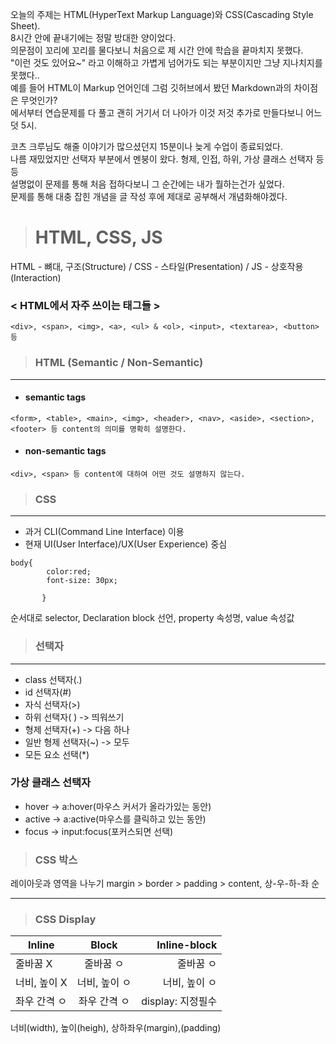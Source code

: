 오늘의 주제는 HTML(HyperText Markup Language)와 CSS(Cascading Style Sheet).  
8시간 안에 끝내기에는 정말 방대한 양이었다.  
의문점이 꼬리에 꼬리를 물다보니 처음으로 제 시간 안에 학습을 끝마치지 못했다.  
"이런 것도 있어요~" 라고 이해하고 가볍게 넘어가도 되는 부분이지만 그냥 지나치지를 못했다..  
예를 들어 HTML이 Markup 언어인데 그럼 깃허브에서 봤던 Markdown과의 차이점은 무엇인가?  
에서부터 연습문제를 다 풀고 괜히 거기서 더 나아가 이것 저것 추가로 만들다보니 어느덧 5시.  

코츠 크루님도 해줄 이야기가 많으셨던지 15분이나 늦게 수업이 종료되었다.  
나름 재밌었지만 선택자 부분에서 멘붕이 왔다. 형제, 인접, 하위, 가상 클래스 선택자 등등  
설명없이 문제를 통해 처음 접하다보니 그 순간에는 내가 뭘하는건가 싶었다.  
문제를 통해 대충 잡힌 개념을 글 작성 후에 제대로 공부해서 개념화해야겠다.  


> # HTML, CSS, JS

HTML - 뼈대, 구조(Structure) / CSS - 스타일(Presentation) / JS - 상호작용(Interaction)


### < HTML에서 자주 쓰이는 태그들 >
```
<div>, <span>, <img>, <a>, <ul> & <ol>, <input>, <textarea>, <button> 등
```

> ### HTML (Semantic / Non-Semantic)
-------------------


- #### semantic tags

```
<form>, <table>, <main>, <img>, <header>, <nav>, <aside>, <section>, <footer> 등 content의 의미를 명확히 설명한다. 
```
 

- #### non-semantic tags

```
<div>, <span> 등 content에 대하여 어떤 것도 설명하지 않는다.
```

> ### CSS  
---------
- 과거 CLI(Command Line Interface) 이용  
- 현재 UI(User Interface)/UX(User Experience) 중심  

```
body{
        color:red;
        font-size: 30px;
        
       } 
```

순서대로 selector, Declaration block 선언, property 속성명, value 속성값

> ### 선택자
----

- class 선택자(.)
- id 선택자(#)
- 자식 선택자(>)
- 하위 선택자( ) -> 띄워쓰기
- 형제 선택자(+) -> 다음 하나
- 일반 형제 선택자(~) -> 모두
- 모든 요소 선택(*)

### 가상 클래스 선택자  
- hover -> a:hover(마우스 커서가 올라가있는 동안)
- active -> a:active(마우스를 클릭하고 있는 동안)
- focus -> input:focus(포커스되면 선택) 


> ### CSS 박스  
레이아웃과 영역을 나누기 
margin > border > padding > content, 상-우-하-좌 순

---

> ### CSS Display
| Inline        | Block         | Inline-block|
| ------------- |:-------------:| -----------:|
| 줄바꿈 X        | 줄바꿈 ㅇ      | 줄바꿈 ㅇ       |
| 너비, 높이 X  | 너비, 높이 ㅇ   | 너비, 높이 ㅇ     |
| 좌우 간격 ㅇ  |  좌우 간격 ㅇ     |display: 지정필수|  

너비(width), 높이(heigh), 상하좌우(margin),(padding)
     
